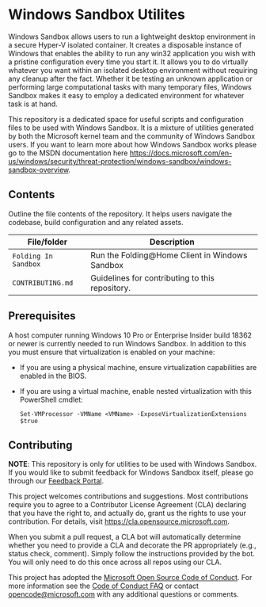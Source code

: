 # Windows Sandbox Utilites

Windows Sandbox allows users to run a lightweight desktop environment in a secure Hyper-V isolated container. It creates a disposable instance of Windows that enables the ability to run any win32 application you wish with a pristine configuration every time you start it. It allows you to do virtually whatever you want within an isolated desktop environment without requiring any cleanup after the fact. Whether it be testing an unknown application or performing large computational tasks with many temporary files, Windows Sandbox makes it easy to employ a dedicated environment for whatever task is at hand.

This repository is a dedicated space for useful scripts and configuration files to be used with Windows Sandbox. It is a mixture of utilities generated by both the Microsoft kernel team and the community of Windows Sandbox users. If you want to learn more about how Windows Sandbox works please go to the MSDN documentation here https://docs.microsoft.com/en-us/windows/security/threat-protection/windows-sandbox/windows-sandbox-overview.

## Contents

Outline the file contents of the repository. It helps users navigate the codebase, build configuration and any related assets.

| File/folder       | Description                                |
|-------------------|--------------------------------------------|
| `Folding In Sandbox`             | Run the Folding@Home Client in Windows Sandbox                        |
| `CONTRIBUTING.md` | Guidelines for contributing to this repository.|

## Prerequisites

A host computer running Windows 10 Pro or Enterprise Insider build 18362 or newer is currently needed to run Windows Sandbox. In addition to this you must ensure that virtualization is enabled on your machine:
- If you are using a physical machine, ensure virtualization capabilities are enabled in the BIOS.
- If you are using a virtual machine, enable nested virtualization with this PowerShell cmdlet:
    
    ```Set-VMProcessor -VMName <VMName> -ExposeVirtualizationExtensions $true```

## Contributing

**NOTE**: This repository is only for utilities to be used with Windows Sandbox. If you would like to submit feedback for Windows Sandbox itself, please go through our [Feedback Portal](https://aka.ms/windowssandbox-fb).

This project welcomes contributions and suggestions.  Most contributions require you to agree to a
Contributor License Agreement (CLA) declaring that you have the right to, and actually do, grant us
the rights to use your contribution. For details, visit https://cla.opensource.microsoft.com.

When you submit a pull request, a CLA bot will automatically determine whether you need to provide
a CLA and decorate the PR appropriately (e.g., status check, comment). Simply follow the instructions
provided by the bot. You will only need to do this once across all repos using our CLA.

This project has adopted the [Microsoft Open Source Code of Conduct](https://opensource.microsoft.com/codeofconduct/).
For more information see the [Code of Conduct FAQ](https://opensource.microsoft.com/codeofconduct/faq/) or
contact [opencode@microsoft.com](mailto:opencode@microsoft.com) with any additional questions or comments.
